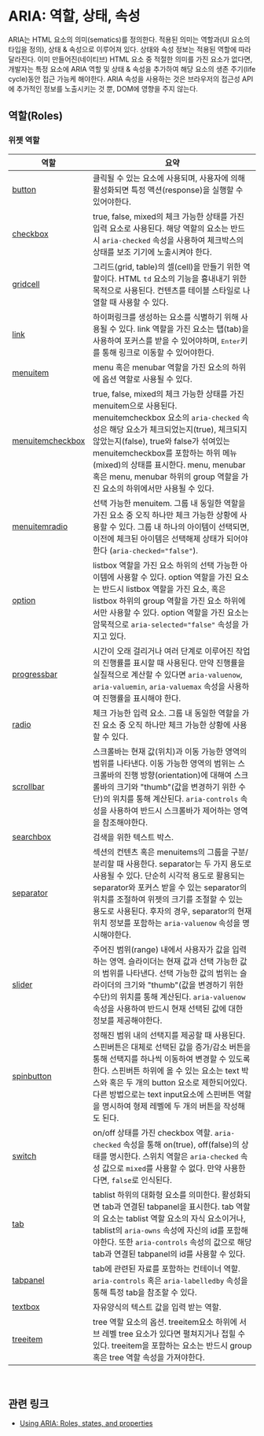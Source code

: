# ARIA: 역할, 상태, 속성

ARIA는 HTML 요소의 의미(sematics)를 정의한다. 적용된 의미는 역할과(UI 요소의 타입을 정의), 상태 & 속성으로 이루어져 있다. 상태와 속성 정보는 적용된 역할에 따라 달라진다. 이미 만들어진(네이티브) HTML 요소 중 적절한 의미를 가진 요소가 없다면, 개발자는 특정 요소에 ARIA 역할 및 상태 & 속성을 추가하여 해당 요소의 생존 주기(life cycle)동안 접근 가능케 해야한다. ARIA 속성을 사용하는 것은 브라우저의 접근성 API에 추가적인 정보를 노출시키는 것 뿐, DOM에 영향을 주지 않는다.

## 역할(Roles)

### 위젯 역할

| 역할                                                         | 요약                                                         |
| ------------------------------------------------------------ | ------------------------------------------------------------ |
| [button](https://developer.mozilla.org/en-US/docs/Web/Accessibility/ARIA/Roles/button_role) | 클릭될 수 있는 요소에 사용되며, 사용자에 의해 활성화되면 특정 액션(response)을 실행할 수 있어야한다. |
| [checkbox](https://developer.mozilla.org/en-US/docs/Web/Accessibility/ARIA/Roles/checkbox_role) | true, false, mixed의 체크 가능한 상태를 가진 입력 요소로 사용된다. 해당 역할의 요소는 반드시 `aria-checked` 속성을 사용하여 체크박스의 상태를 보조 기기에 노출시켜야 한다. |
| [gridcell](https://developer.mozilla.org/en-US/docs/Web/Accessibility/ARIA/Roles/Gridcell_Role) | 그리드(grid, table)의 셀(cell)을 만들기 위한 역할이다. HTML `td` 요소의 기능을 흉내내기 위한 목적으로 사용된다. 컨텐츠를 테이블 스타일로 나열할 때 사용할 수 있다. |
| [link](https://developer.mozilla.org/en-US/docs/Web/Accessibility/ARIA/ARIA_Techniques/Using_the_link_role) | 하이퍼링크를 생성하는 요소를 식별하기 위해 사용될 수 있다. link 역할을 가진 요소는 탭(tab)을 사용하여 포커스를 받을 수 있어야하며, <kbd>Enter</kbd>키를 통해 링크로 이동할 수 있어야한다. |
| [menuitem](https://w3c.github.io/aria/#menuitem)             | menu 혹은 menubar 역할을 가진 요소의 하위에 옵션 역할로 사용될 수 있다. |
| [menuitemcheckbox](https://w3c.github.io/aria/#menuitemcheckbox) | true, false, mixed의 체크 가능한 상태를 가진 menuitem으로 사용된다. menuitemcheckbox 요소의 `aria-checked` 속성은 해당 요소가 체크되었는지(true), 체크되지 않았는지(false), true와 false가 섞여있는 menuitemcheckbox를 포함하는 하위 메뉴(mixed)의 상태를 표시한다. menu, menubar 혹은 menu, menubar 하위의 group 역할을 가진 요소의 하위에서만 사용될 수 있다. |
| [menuitemradio](https://w3c.github.io/aria/#menuitemradio)   | 선택 가능한 menuitem. 그룹 내 동일한 역할을 가진 요소 중 오직 하나만 체크 가능한 상황에 사용할 수 있다. 그룹 내 하나의 아이템이 선택되면, 이전에 체크된 아이템은 선택해제 상태가 되어야 한다 (`aria-checked="false"`). |
| [option](https://w3c.github.io/aria/#option)                 | listbox 역할을 가진 요소 하위의 선택 가능한 아이템에 사용할 수 있다. option 역할을 가진 요소는 반드시 listbox 역할을 가진 요소, 혹은 listbox 하위의 group 역할을 가진 요소 하위에서만 사용할 수 있다. option 역할을 가진 요소는 암묵적으로 `aria-selected="false"` 속성을 가지고 있다. |
| [progressbar](https://developer.mozilla.org/en-US/docs/Web/Accessibility/ARIA/ARIA_Techniques/Using_the_progressbar_role) | 시간이 오래 걸리거나 여러 단계로 이루어진 작업의 진행률를 표시할 때 사용된다. 만약 진행률을 실질적으로 계산할 수 있다면 `aria-valuenow`, `aria-valuemin`, `aria-valuemax` 속성을 사용하여 진행률을 표시해야 한다. |
| [radio](https://w3c.github.io/aria/#radio)                   | 체크 가능한 입력 요소. 그룹 내 동일한 역할을 가진 요소 중 오직 하나만 체크 가능한 상황에 사용할 수 있다. |
| [scrollbar](https://w3c.github.io/aria/#scrollbar)           | 스크롤바는 현재 값(위치)과 이동 가능한 영역의 범위를 나타낸다. 이동 가능한 영역의 범위는 스크롤바의 진행 방향(orientation)에 대해여 스크롤바의 크기와 "thumb"(값을 변경하기 위한 수단)의 위치를 통해 계산된다. `aria-controls` 속성을 사용하여 반드시 스크롤바가 제어하는 영역을 참조해야한다. |
| [searchbox](https://w3c.github.io/aria/#scrollbar)           | 검색을 위한 텍스트 박스.                                     |
| [separator](https://w3c.github.io/aria/#separator)           | 섹션의 컨텐츠 혹은 menuitems의 그룹을 구분/분리할 때 사용한다. separator는 두 가지 용도로 사용될 수 있다. 단순히 시각적 용도로 활용되는 separator와 포커스 받을 수 있는 separator의 위치를 조절하여 위젯의 크기를 조절할 수 있는 용도로 사용된다. 후자의 경우, separator의 현재 위치 정보를 포함하는 `aria-valuenow` 속성을 명시해야한다. |
| [slider](https://w3c.github.io/aria/#slider)                 | 주어진 범위(range) 내에서 사용자가 값을 입력하는 영역. 슬라이더는 현재 값과 선택 가능한 값의 범위를 나타낸다. 선택 가능한 값의 범위는 슬라이더의 크기와 "thumb"(값을 변경하기 위한 수단)의 위치를 통해 계산된다. `aria-valuenow` 속성을 사용하여 반드시 현재 선택된 값에 대한 정보를 제공해야한다. |
| [spinbutton](https://w3c.github.io/aria/#spinbutton)         | 정해진 범위 내의 선택지를 제공할 때 사용된다. 스핀버튼은 대체로 선택된 값을 증가/감소 버튼을 통해 선택지를 하나씩 이동하여 변경할 수 있도록 한다. 스핀버튼 하위에 올 수 있는 요소는 text 박스와 혹은 두 개의 button 요소로 제한되어있다. 다른 방법으로는 text input요소에 스핀버튼 역할을 명시하여 형제 레벨에 두 개의 버튼을 작성해도 된다. |
| [switch](https://w3c.github.io/aria/#switch)                 | on/off 상태를 가진 checkbox 역할. `aria-checked` 속성을 통해 on(true), off(false)의 상태를 명시한다. 스위치 역할은 `aria-checked` 속성 값으로 `mixed`를 사용할 수 없다. 만약 사용한다면, `false`로 인식된다. |
| [tab](https://w3c.github.io/aria/#tab)                       | tablist 하위의 대화형 요소를 의미한다. 활성화되면 tab과 연결된 tabpanel을 표시한다. tab 역할의 요소는 tablist 역할 요소의 자식 요소이거나, tablist의 `aria-owns` 속성에 자신의 id를 포함해야한다. 또한 `aria-controls` 속성의 값으로 해당 tab과 연결된 tabpanel의 id를 사용할 수 있다. |
| [tabpanel](https://w3c.github.io/aria/#tabpanel)             | tab에 관련된 자료를 포함하는 컨테이너 역할. `aria-controls` 혹은 `aria-labelledby` 속성을 통해 특정 tab을 참조할 수 있다. |
| [textbox](https://w3c.github.io/aria/#textbox)               | 자유양식의 텍스트 값을 입력 받는 역할.                       |
| [treeitem](https://w3c.github.io/aria/#treeitem)             | tree 역할 요소의 옵션. treeitem요소 하위에 서브 레벨 tree 요소가 있다면 펼쳐지거나 접힐 수 있다. treeitem을 포함하는 요소는 반드시 group 혹은 tree 역할 속성을 가져야한다. |

&nbsp;  

## 관련 링크

* [Using ARIA: Roles, states, and properties](https://developer.mozilla.org/en-US/docs/Web/Accessibility/ARIA/ARIA_Techniques)

